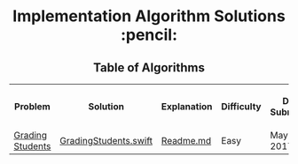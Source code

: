 <h1 align="center">Implementation Algorithm Solutions :pencil:</h1>
<h2 align="center">Table of Algorithms</h2>
<table style="width:100%">
  <tr>
    <th><p align="center">Problem</p></th>
    <th><p align="center">Solution</p></th>
    <th><p align="center">Explanation</p></th>
    <th><p align="center">Difficulty</p></th>
    <th><p align="center">Date Submitted</p></th>
  </tr>
  <tr>
    <td><a align="center" href="https://www.hackerrank.com/challenges/grading">Grading Students</a></td>
    <td><a align="center" href="Grading%20Students/GradingStudents.swift">GradingStudents.swift</a></td>
    <td><a align="center" href="">Readme.md</a></td>
    <td>Easy</td>
    <td>May 28, 2017</td>
  </tr>
</table>
